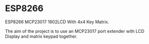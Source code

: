 # ESP8266
ESP8266 MCP23017 1602LCD With 4x4 Key Matrix.

The aim of the project is to use an MCP23017 port extender with LCD Display and matrix keypad together.
